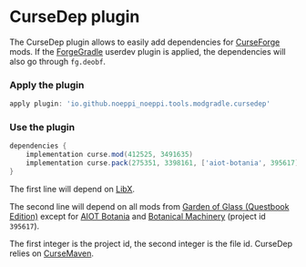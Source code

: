 # CurseDep plugin

The CurseDep plugin allows to easily add dependencies for [CurseForge](https://www.curseforge.com/minecraft/mc-mods) mods.
If the [ForgeGradle](https://github.com/MinecraftForge/ForgeGradle) userdev plugin is applied, the dependencies will also go through `fg.deobf`.

### Apply the plugin

```groovy
apply plugin: 'io.github.noeppi_noeppi.tools.modgradle.cursedep'
```

### Use the plugin

```groovy
dependencies {
    implementation curse.mod(412525, 3491635)
    implementation curse.pack(275351, 3398161, ['aiot-botania', 395617])
}
```

The first line will depend on [LibX](https://www.curseforge.com/minecraft/mc-mods/libx/files/3491635).

The second line will depend on all mods from [Garden of Glass (Questbook Edition)](https://www.curseforge.com/minecraft/modpacks/garden-of-glass-questbook-edition/files/3398161) except for [AIOT Botania](https://www.curseforge.com/minecraft/mc-mods/aiot-botania) and [Botanical Machinery](https://www.curseforge.com/minecraft/mc-mods/botanical-machinery) (project id `395617`).

The first integer is the project id, the second integer is the file id. CurseDep relies on [CurseMaven](https://www.cursemaven.com/).